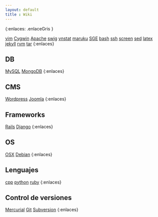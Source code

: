 ```yaml
--- 
layout: default
title : Wiki 
---
```

{:enlaces: .enlaceGris } 

[vim](/wiki/vim.html) 
[Cygwin](/wiki/cygwin.html) 
[Apache](/wiki/apache.html) 
[swig](/wiki/swig.html) 
[vnstat](/wiki/vnstat.html) 
[maruku](/wiki/maruku.html) 
[SGE](/wiki/sge.html) 
[bash](/wiki/bash.html) 
[ssh](/wiki/ssh.html) 
[screen](/wiki/screen.html) 
[sed](/wiki/sed.html) 
[latex](/wiki/latex.html) 
[jekyll](/wiki/jekyll.html) 
[rvm](/wiki/rvm.html) 
[tar](/wiki/tar.html)
{:enlaces} 
## DB
[MySQL](/wiki/mysql.html) 
[MongoDB](/wiki/mongodb.html) 
{:enlaces} 
## CMS
[Wordpress](/wiki/wordpress.html) 
[Joomla](/wiki/joomla.html) 
{:enlaces} 
## Frameworks
[Rails](/wiki/rails.html) 
[Django](/wiki/django.html) 
{:enlaces}
## OS
[OSX](/wiki/osx.html) 
[Debian](/wiki/debian.html) 
{:enlaces} 
## Lenguajes
[cpp](/wiki/cpp.html) 
[python](/wiki/python.html) 
[ruby](/wiki/ruby.html) 
{:enlaces} 
## Control de versiones
[Mercurial](/wiki/mercurial.html) 
[Git](/wiki/git.html) 
[Subversion](/wiki/subversion.html) 
{:enlaces} 
